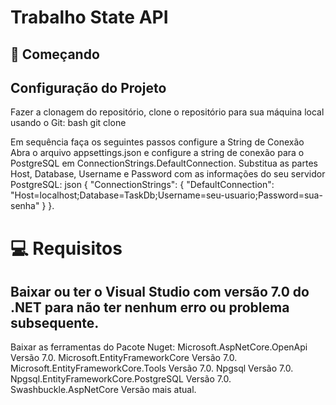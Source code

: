 # Trabalho State API

## 🤖 Começando

## Configuração do Projeto

Fazer a clonagem do repositório, clone o repositório para sua máquina local usando o Git: bash git clone

Em sequência faça os seguintes passos configure a String de Conexão Abra o arquivo appsettings.json e configure a string de conexão para o PostgreSQL em ConnectionStrings.DefaultConnection.
Substitua as partes Host, Database, Username e Password com as informações do seu servidor PostgreSQL: json { "ConnectionStrings": { "DefaultConnection": "Host=localhost;Database=TaskDb;Username=seu-usuario;Password=sua-senha" } }.

# 💻 Requisitos 
## Baixar ou ter o Visual Studio com versão 7.0 do .NET para não ter nenhum erro ou problema subsequente.

Baixar as ferramentas do Pacote Nuget:
Microsoft.AspNetCore.OpenApi Versão 7.0.
Microsoft.EntityFrameworkCore Versão 7.0.
Microsoft.EntityFrameworkCore.Tools Versão 7.0.
Npgsql Versão 7.0.
Npgsql.EntityFrameworkCore.PostgreSQL Versão 7.0.
Swashbuckle.AspNetCore Versão mais atual.
